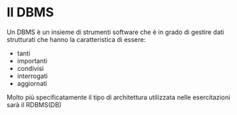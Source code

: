 # Il DBMS

Un DBMS è un insieme di strumenti software che è in grado di gestire dati strutturati che hanno la caratteristica di essere:
- tanti
- importanti
- condivisi
- interrogati
- aggiornati

Molto più specificatamente il tipo di architettura utilizzata nelle esercitazioni sarà il RDBMS(DB)
<!--stackedit_data:
eyJoaXN0b3J5IjpbMjAyNzQ2NzU5Nyw2Nzg2ODEwNTFdfQ==
-->